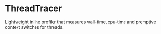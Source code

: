 # ThreadTracer
Lightweight inline profiler that measures wall-time, cpu-time and premptive context switches for threads.
